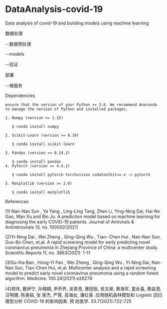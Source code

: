 # DataAnalysis-covid-19

Data analysis of covid-19 and building models using machine learning

 数据处理

 --数据预处理

 --models
 
 --验证
 
 部署
 
 --微服务
 
Dependencies
    
    ensure that the version of your Python >= 3.6. We recommend Anaconda to manage the version of Python and installed packages.
    
    1. Numpy (version >= 1.15)

       $ conda install numpy
    
    2. Scikit-Learn (version >= 0.19)

       $ conda install scikit-learn
    
    3. Pandas (version == 0.24.2)

       $ conda install pandas
    4. PyTorch (version == 4.5.2)

       $ conda install pytorch torchvision cudatoolkit=x.x -c pytorch 

    5. Matplotlib (version >= 2.0)

       $ conda install matplotlib
  
 References
  
  (1) Nan-Nan Sun , Ya Yang , Ling-Ling Tang, Zhen Li, Ying-Ning Dai, Hai-Nv Gao, Wan Xu and Bin Ju. A prediction model based on machine learning for diagnosing the early COVID-19 patients. Journal of Antivirals & Antiretrovirals 13, no. 100002(2021)
  
  (2)Yi-Ning Dai , Wei Zheng , Qing-Qing Wu , Tian- Chen Hui , Nan-Nan Sun, Guo-Bo Chen, et,al. A rapid screening model for early predicting novel coronavirus pneumonia in Zhejiang Province of China: a multicenter study. Scientific Reports 11, no. 3863(2021): 1-11
  
  (3)Su-Xia Bao , Hong-Yi Pan , Wei Zheng , Qing-Qing Wu , Yi-Ning Dai, Nan-Nan Sun, Tian-Chen Hui, et,al. Multicenter analysis and a rapid screening model to predict early novel coronavirus pneumonia using a random forest algorithm. Medicine. 100.24(2021):e26279
  
  (4)郑伟, 戴伊宁, 孙楠楠, 尹乔乔, 吴青青, 惠田辰, 吴文昊, 黄海军, 童永喜, 黄益澄, 汪明珊, 陈美娟, 张 家杰, 严蓉, 高海女, 潘红英. 应用随机森林模型和 Logistic 回归模型分析 COVID-19 的影响因素. 预 防医学. 33.7(2021):722-725
  
    



